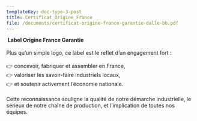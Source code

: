 ```yaml
---
templateKey: doc-type-3-post
title: Certificat_Origine_France
file: /documents/certificat-origine-france-garantie-dalle-bb.pdf
---
```

<!--StartFragment-->

 **Label Origine France Garantie**\
\
Plus qu’un simple logo, ce label est le reflet d’un engagement fort :\
\
👉 concevoir, fabriquer et assembler en France,\
👉 valoriser les savoir-faire industriels locaux,\
👉 et soutenir activement l’économie nationale.\
\
Cette reconnaissance souligne la qualité de notre démarche industrielle, le sérieux de notre chaîne de production, et l’implication de toutes nos équipes.

<!--EndFragment-->
